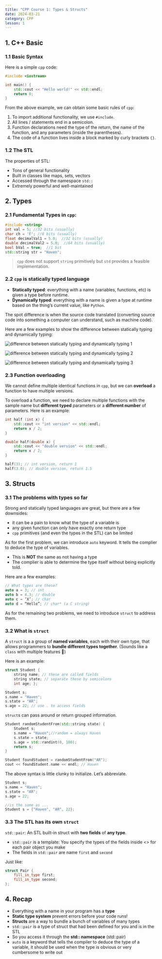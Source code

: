 ```yaml
---
title: "CPP Course 1: Types & Structs"
date: 2024-03-21
category: CPP
lesson: 1
---
```


## 1. C++ Basic

### 1.1 Basic Syntax

Here is a simple `cpp` code:

```c++
#include <iostream>

int main() {
    std::cout << "Hello world!" << std::endl;
    return 0;
}
```

From the above example, we can obtain some basic rules of `cpp`:

1. To import additional functionality, we use `#include`.
2. All lines / statements end in a semicolon.
3. Function declarations need the type of the return, the name of the function, and any parameters (inside the parentheses).
4. The code of a function lives inside a block marked by curly brackets `{}`.

### 1.2 The STL

 The properties of STL:

- Tons of general functionality
- Built in classes like maps, sets, vectors
- Accessed through the namespace `std::`
- Extremely powerful and well-maintained

## 2. Types

### 2.1 Fundamental Types in `cpp`:

```c++
#include <string> 
int val = 5; //32 bits (usually) 
char ch = 'F'; //8 bits (usually) 
float decimalVal1 = 5.0;  //32 bits (usually) 
double decimalVal2 = 5.0;  //64 bits (usually) 
bool bVal = true;  //1 bit 
std::string str = "Haven";
```

> `cpp` does not support `string` primitively but `std` provides a feasible implementation.

### 2.2 `cpp` is statically typed language

- **Statically typed**: everything with a name (variables, functions, etc) is given a type before runtime.
- **Dynamically typed**: everything with a name is given a type at runtime based on the thing’s current value, like `Python`.

The spot difference is when the source code translated (converting source code into something a computer can understand, such as machine code).

Here are a few examples to show the difference between statically typing and dynamically typing:

![difference between statically typing and dynamically typing 1](https://github.com/Lucas66Zhang/PersonalBlog/blob/main/assets/images/cpp/image1.png?raw=true)

![difference between statically typing and dynamically typing 2](https://github.com/Lucas66Zhang/PersonalBlog/blob/main/assets/images/cpp/image2.png?raw=true)

![difference between statically typing and dynamically typing 3](https://github.com/Lucas66Zhang/PersonalBlog/blob/main/assets/images/cpp/image3.png?raw=true)

### 2.3 Function overloading

We cannot define multiple identical functions in `cpp`, but we can **overload** a function to have multiple versions.

To overload a function, we need to declare multiple functions with the sample name but **different typed** parameters or a **different number** of parameters. Here is an example:

```c++
int half (int x) {
    std::cout << "int version" << std::endl;
    return x / 2;
}

double half(double x) {
    std::cout << "double version" << std::endl;
    return x / 2;
}

half(3); // int version, return 1
half(3.0); // double version, return 1.5
```

## 3. Structs

### 3.1 The problems with types so far

Strong and statically typed languages are great, but there are a few downsides:

- it can be a pain to know what the type of a variable is
- any given function can only have exactly one return type
- `cpp` primitives (and even the types in the STL) can be limited

As for the first problem, we can introduce `auto` keyword. It tells the complier to deduce the type of variables.

- This is **NOT** the same as not having a type
- The complier is able to determine the type itself without being explicitly told.

Here are a few examples:

```c++
// What types are these? 
auto a = 3; // int 
auto b = 4.3; // double 
auto c = ‘X’; // char 
auto d = “Hello”; // char* (a C string)
```

As for the remaining two problems, we need to introduce `struct` to address them.

### 3.2 What is `struct`

A `struct` is a a group of **named variables**, each with their own type, that allows programmers to **bundle different types together**. (Sounds like a `class` with multiple features 🤔)

Here is an example:

```c++
struct Student { 
    string name; // these are called fields 
    string state; // separate these by semicolons 
    int age; }; 

Student s; 
s.name = "Haven"; 
s.state = "AR"; 
s.age = 22; // use . to access fields
```

`struct`s can pass around or return grouped information.

```c++ 
Student randomStudentFrom(std::string state) { 
    Student s; 
    s.name = "Haven";//random = always Haven 
    s.state = state; 
    s.age = std::randint(0, 100); 
    return s; 
} 

Student foundStudent = randomStudentFrom("AR"); 
cout << foundStudent.name << endl; // Haven
```

The above syntax is little clunky to initialize. Let’s abbreviate.

```cpp
Student s; 
s.name = "Haven";  
s.state = "AR"; 
s.age = 22;  

//is the same as ... 
Student s = {"Haven", "AR", 22};
```

### 3.3 The STL has its own `struct`

`std::pair`: An STL built-in struct with **two fields** of **any type**.

- `std::pair` is a template: You specify the types of the fields inside <> for each pair object you make 
- The fields in `std::pair` are name `first` and `second`

Just like:

```cpp
struct Pair { 
    fill_in_type first; 
    fill_in_type second; 
};
```

## 4. Recap

- Everything with a name in your program has a **type**
- **Static type system** prevent errors before your code runs!
- **Structs** are a way to bundle a bunch of variables of many types
- `std::pair` is a type of struct that had been defined for you and is in the STL
- So you access it through the **std:: namespace** (std::pair)
- `auto` is a keyword that tells the compiler to deduce the type of a variable, it should be used when the type is obvious or very cumbersome to write out
